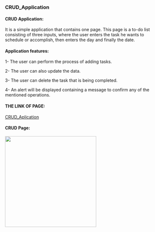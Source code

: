 ### CRUD_Application



#### CRUD Application:


It is a simple application that contains one page. This page is a to-do list consisting of three inputs, where the user enters the task he wants to schedule or accomplish, then enters the day and finally the date.

#### Application features:

1- The user can perform the process of adding tasks.


 2- The user can also update the data.


3- The user can delete the task that is being completed.


4- An alert will be displayed containing a message to confirm any of the mentioned operations.


#### THE LINK OF PAGE:
[CRUD_Aplication](https://naeemabsharat.github.io/CRUD_Application/)


#### CRUD Page:

<img src="https://github.com/NaeemaBsharat/CRUD_Application/assets/122006025/99b8cdd6-c3db-4661-b8c1-57e2d4093f90" width="300" height="300">










